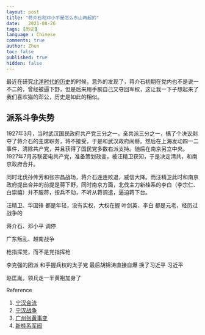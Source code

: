 ```yaml
---
layout: post
title: "蒋介石和邓小平是怎么东山再起的"
date:   2021-08-26
tags: [历史]
language : Chinese
comments: true
author: Zhen
toc: false
published: true
hidden: false
---
```

最近在研究[北洋时代的历史](/北洋时代的编年史和人物记)的时候，意外的发现了，蒋介石初期在党内也不是说一不二的，曾经被逼下野，但是后来用手腕自己又夺回军权，这让我一下子想起来了我们喜欢猫的邓公，历史是如此的相似。

## 派系斗争失势

1927年3月，当时武汉国民政府共产党三分之一，亲共派三分之一，搞了个决议剥夺了蒋介石的主席职务，蒋不接受，于是和武汉政府闹掰。然后在上海发动四一二事件，清除共产党，并且获得了国民党多数右派支持。随后在南京另立中央。1927年7月苏联密电共产党，准备策划政变，被汪精卫获知，于是决定清共，和南京政府合并。

同时北伐孙传芳和张宗昌战场，蒋介石连连败退，威信大降。而汪精卫此时和南京政府提出合并的前提是蒋下野，同时南京方面，北伐主力新桂系的李白（李宗仁、白崇禧）并不服蒋，按兵不动，不听从蒋调遣，逼迫蒋下台。


汪精卫、华国锋
都是年轻，没有实权，大权在握
叶剑英、李白
都是元老，经历过战争的

蒋介石、邓小平 调停

广东叛乱、越南战争

枪指挥党，而不是党指挥枪

李克强的团派 和手握兵权的太子党 最后胡锦涛直接自爆 换了习近平
习近平

赵匡胤，领兵走一半黄袍加身了


Reference

 1. [宁汉合流](https://zh.wikipedia.org/wiki/%E5%AF%A7%E6%BC%A2%E5%90%88%E6%B5%81#cite_note-3)
 2. [宁汉战争](https://zh.wikipedia.org/wiki/%E5%AE%81%E6%B1%89%E6%88%98%E4%BA%89)
 3. [广州张黄事变](https://zh.wikipedia.org/wiki/%E5%B9%BF%E5%B7%9E%E5%BC%A0%E9%BB%84%E4%BA%8B%E5%8F%98)
 4. [新桂系军阀](https://zh.wikipedia.org/wiki/%E6%96%B0%E6%A1%82%E7%B3%BB#%E4%B8%BB%E8%A6%81%E4%BA%BA%E7%89%A9)

<!--stackedit_data:
eyJoaXN0b3J5IjpbMTk5NTcyNjA3OSwtNzEwNzcxMzE3LDI2Nj
EwMjU5NSwxMzY0NTU2OTgxLDIwNTkyODE2NDgsNzkzNDA4NjU3
LDExMzY3OTkyMjMsNzY1NDE3NTMyLDEzMTM0Nzc5MDEsNTE2OD
Y1MzU0LDE3NzAyNjc1ODcsLTE4MjQ5OTE3NzldfQ==
-->